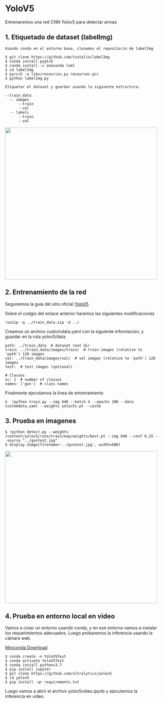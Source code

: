 # YoloV5
Entrenaremos una red CNN Yolov5 para detectar armas

## 1. Etiquetado de dataset (labelImg)

    Usando conda en el entorno base, clonamos el repositorio de labelImg
    
    $ git clone https://github.com/tzutalin/labelImg
    $ conda install pyqt=5
    $ conda install -c anaconda lxml
    $ cd labelImg
    $ pyrcc5 -o libs/resources.py resources.qrc
    $ python labelImg.py
    
    Etiquetar el dataset y guardar usando la siguiente estructura:
    
    --train_data
      -- images
          --train
          --val
      -- labels
          --train
          --val

<img src="https://github.com/DavidReveloLuna/YoloV5/blob/master/assets/Labels.png" width="500">

## 2. Entrenamiento de la red 

Seguiremos la guía del sitio oficial [YoloV5](https://github.com/ultralytics/yolov5)
  
Sobre el codgio del enlace anterior haremos las siguientes modificaciones
      
    !unzip -q ../train_data.zip -d ../
    
Creamos un archivo customdata.yaml con la siguiente informacion, y guardar en la ruta yolov5/data
      
    path: ../train_data  # dataset root dir
    train: ../train_data/images/train/  # train images (relative to 'path') 128 images
    val: ../train_data/images/val/  # val images (relative to 'path') 128 images
    test:  # test images (optional)

    # Classes
    nc: 1  # number of classes
    names: ['gun']  # class names
    
Finalmente ejecutamos la linea de entrenamiento
  
    $  !python train.py --img 640 --batch 4 --epochs 100 --data customdata.yaml --weights yolov5s.pt --cache
    
## 3. Prueba en imagenes

    $ !python detect.py --weights /content/yolov5/runs/train/exp/weights/best.pt --img 640 --conf 0.25 --source "../guntest.jpg"
    $ display.Image(filename='../guntest.jpg', width=600)

<img src="https://github.com/DavidReveloLuna/YoloV5/blob/master/assets/gundetection.jpg" width="500">


## 4. Prueba en entorno local en video

Vamos a crear un entorno usando conda, y en ese entorno vamos a instalar los requerimientos adecuados. Luego probaremos la inferencia usando la cámara web.

[Miniconda Download](https://docs.conda.io/en/latest/miniconda.html#windows-installers)

    $ conda create -n YoloV5Test
    $ conda activate YoloV5Test
    $ conda install python=3.7
    $ pip install jupyter
    $ git clone https://github.com/ultralytics/yolov5
    $ cd yolov5
    $ pip install -qr requirements.txt

Luego vamos a abrir el archivo yolov5video.ipynb y ejecutamos la inferencia en video.
